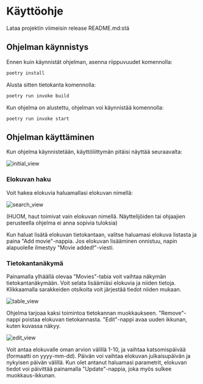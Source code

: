 # Käyttöohje

Lataa projektin viimeisin release README.md:stä

## Ohjelman käynnistys

Ennen kuin käynnistät ohjelman, asenna riippuvuudet komennolla:

```bash
poetry install
```

Alusta sitten tietokanta komennolla:

```bash
poetry run invoke build
```

Kun ohjelma on alustettu, ohjelman voi käynnistää komennolla:

```
poetry run invoke start
```

## Ohjelman käyttäminen

Kun ohjelma käynnistetään, käyttöliittymän pitäisi näyttää seuraavalta:

![initial_view](https://user-images.githubusercontent.com/81042269/117036900-94a63500-ad0e-11eb-8885-6711b864761c.png)

### Elokuvan haku
 
 Voit hakea elokuvia haluamallasi elokuvan nimellä:
 
![search_view](https://user-images.githubusercontent.com/81042269/117036920-996ae900-ad0e-11eb-8169-9e6229d1f2c1.png)

(HUOM, haut toimivat vain elokuvan nimellä. Näyttelijöiden tai ohjaajien perusteella ohjelma ei anna sopivia tuloksia)

Kun haluat lisätä elokuvan tietokantaan, valitse haluamasi elokuva listasta ja paina "Add movie"-nappia. Jos elokuvan lisääminen onnistuu, napin alapuolelle ilmestyy "Movie added!"-viesti.

### Tietokantanäkymä

Painamalla ylhäällä olevaa "Movies"-tabia voit vaihtaa näkymän tietokantanäkymään. Voit selata lisäämiäsi elokuvia ja niiden tietoja. Klikkaamalla sarakkeiden otsikoita voit järjestää tiedot niiden mukaan.

![table_view](https://user-images.githubusercontent.com/81042269/117036928-9b34ac80-ad0e-11eb-9894-b3db7c93680a.png)

Ohjelma tarjoaa kaksi toimintoa tietokannan muokkaukseen. "Remove"-nappi poistaa elokuvan tietokannasta. "Edit"-nappi avaa uuden ikkunan, kuten kuvassa näkyy.

![edit_view](https://user-images.githubusercontent.com/81042269/117036933-9cfe7000-ad0e-11eb-8869-09b10b1197c9.png)

Voit antaa elokuvalle oman arvion välillä 1-10, ja vaihtaa katsomispäivää (formaatti on yyyy-mm-dd). Päivän voi vaihtaa elokuvan julkaisupäivän ja nykyisen päivän välillä. Kun olet antanut haluamasi parametrit, elokuvan tiedot voi päivittää painamalla "Update"-nappia, joka myös sulkee muokkaus-ikkunan.

